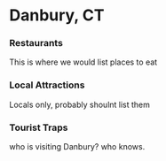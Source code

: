 # Danbury, CT

### Restaurants
This is where we would list places to eat

### Local Attractions
Locals only, probably shoulnt list them

### Tourist Traps
who is visiting Danbury?  who knows.
